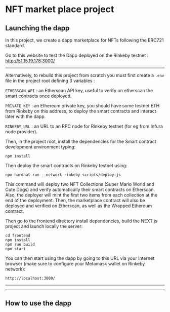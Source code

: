 # NFT market place project

## Launching the dapp

In this project, we create a dapp marketplace for NFTs following the ERC721 standard.

Go to this website to test the Dapp deployed on the Rinkeby testnet : http://51.15.19.178:3000/ 

___

Alternatively, to rebuild this project from scratch you must first create a `.env` file in the project root defining 3 variables :

`ETHERSCAN_API` : an Etherscan API key, useful to verify on etherscan the smart contracts once deployed.

`PRIVATE_KEY` : an Ethereum private key, you should have some testnet ETH from Rinkeby on this address, to deploy the smart contracts and interact later with the dapp.

`RINKEBY_URL` : an URL to an RPC node for Rinkeby testnet (for eg from Infura node provider).

Then, in the project root, install the dependencies for the Smart contract development environment typing:
```console
npm install
```

Then deploy the smart contracts on Rinkeby testnet using:
```console
npx hardhat run --network rinkeby scripts/deploy.js
```

This command will deploy two NFT Collections (Super Mario World and Cute Dogs) and verify automatically their smart contracts on Etherscan. Also, the deployer will mint the first two items from each collection at the end of the deployment. Then, the marketplace contract will also be deployed and verified on Etherscan, as well as the Wrapped Ethereum contract.

Then go to the frontend directory install dependencies, build the NEXT.js project and launch locally the server: 
```console
cd frontend
npm install
npm run build
npm start
```

You can then start using the dapp by going to this URL via your Internet browser (make sure to configure your Metamask wallet on Rinkeby network): 
```console
http://localhost:3000/
```
___
___

## How to use the dapp


